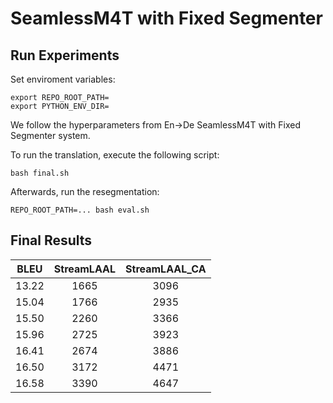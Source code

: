 # SeamlessM4T with Fixed Segmenter

## Run Experiments

Set enviroment variables:
```
export REPO_ROOT_PATH=
export PYTHON_ENV_DIR=
```

We follow the hyperparameters from En->De SeamlessM4T with Fixed Segmenter system.

To run the translation, execute the following script:
```
bash final.sh
```

Afterwards, run the resegmentation:
```
REPO_ROOT_PATH=... bash eval.sh
```

## Final Results

| BLEU  | StreamLAAL | StreamLAAL_CA |
|:-----:|:----------:|:-------------:|
| 13.22 | 1665       | 3096          |
| 15.04 | 1766       | 2935          |
| 15.50 | 2260       | 3366          |
| 15.96 | 2725       | 3923          |
| 16.41 | 2674       | 3886          |
| 16.50 | 3172       | 4471          |
| 16.58 | 3390       | 4647          |